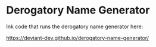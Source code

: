 # Derogatory Name Generator
Ink code that runs the derogatory name generator here:

https://deviant-dev.github.io/derogatory-name-generator/
